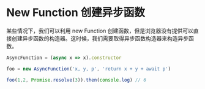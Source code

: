 # New Function 创建异步函数

某些情况下，我们可以利用 new Function 创建函数，但是浏览器没有提供可以直接创建异步函数的构造器。这时候，我们需要取得异步函数构造器来构造异步函数。

```ts
AsyncFunction = (async x => x).constructor

foo = new AsyncFunction('x, y, p', 'return x + y + await p')

foo(1,2, Promise.resolve(3)).then(console.log) // 6
```
